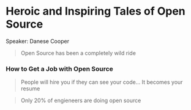 # Heroic and Inspiring Tales of Open Source
Speaker: Danese Cooper

> Open Source has been a completely wild ride

### How to Get a Job with Open Source

> People will hire you if they can see your code... It becomes your resume

> Only 20% of engieneers are doing open source
